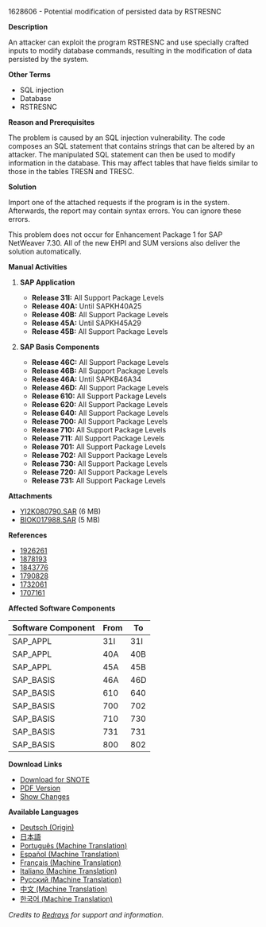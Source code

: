 1628606 - Potential modification of persisted data by RSTRESNC

**Description**

An attacker can exploit the program RSTRESNC and use specially crafted inputs to modify database commands, resulting in the modification of data persisted by the system.

**Other Terms**

- SQL injection
- Database
- RSTRESNC

**Reason and Prerequisites**

The problem is caused by an SQL injection vulnerability. The code composes an SQL statement that contains strings that can be altered by an attacker. The manipulated SQL statement can then be used to modify information in the database. This may affect tables that have fields similar to those in the tables TRESN and TRESC.

**Solution**

Import one of the attached requests if the program is in the system. Afterwards, the report may contain syntax errors. You can ignore these errors.

This problem does not occur for Enhancement Package 1 for SAP NetWeaver 7.30. All of the new EHPI and SUM versions also deliver the solution automatically.

**Manual Activities**

1. **SAP Application**
   - **Release 31I:** All Support Package Levels
   - **Release 40A:** Until SAPKH40A25
   - **Release 40B:** All Support Package Levels
   - **Release 45A:** Until SAPKH45A29
   - **Release 45B:** All Support Package Levels

2. **SAP Basis Components**
   - **Release 46C:** All Support Package Levels
   - **Release 46B:** All Support Package Levels
   - **Release 46A:** Until SAPKB46A34
   - **Release 46D:** All Support Package Levels
   - **Release 610:** All Support Package Levels
   - **Release 620:** All Support Package Levels
   - **Release 640:** All Support Package Levels
   - **Release 700:** All Support Package Levels
   - **Release 710:** All Support Package Levels
   - **Release 711:** All Support Package Levels
   - **Release 701:** All Support Package Levels
   - **Release 702:** All Support Package Levels
   - **Release 730:** All Support Package Levels
   - **Release 720:** All Support Package Levels
   - **Release 731:** All Support Package Levels

**Attachments**

- [YI2K080790.SAR](https://me.sap.com/sap/support/sapnotes/public/services/attachment.htm?iv_key=012003146900000303142011&iv_version=0002&iv_guid=7F504A847C2B8B4AAFAD5C4B25B5C155) (6 MB)
- [BIOK017988.SAR](https://me.sap.com/sap/support/sapnotes/public/services/attachment.htm?iv_key=012003146900000303142011&iv_version=0002&iv_guid=3DED19286596FE4AAD486FA91C2A6AFA) (5 MB)

**References**

- [1926261](https://me.sap.com/notes/1926261)
- [1878193](https://me.sap.com/notes/1878193)
- [1843776](https://me.sap.com/notes/1843776)
- [1790828](https://me.sap.com/notes/1790828)
- [1732061](https://me.sap.com/notes/1732061)
- [1707161](https://me.sap.com/notes/1707161)

**Affected Software Components**

| Software Component | From | To  |
|--------------------|------|-----|
| SAP_APPL           | 31I  | 31I |
| SAP_APPL           | 40A  | 40B |
| SAP_APPL           | 45A  | 45B |
| SAP_BASIS          | 46A  | 46D |
| SAP_BASIS          | 610  | 640 |
| SAP_BASIS          | 700  | 702 |
| SAP_BASIS          | 710  | 730 |
| SAP_BASIS          | 731  | 731 |
| SAP_BASIS          | 800  | 802 |

**Download Links**

- [Download for SNOTE](https://notesdownloads.sap.com/note/0040000009668652017)
- [PDF Version](https://userapps.support.sap.com/sap/support/sfm/notes/print/0001628606?language=en-US&token=D87FBF626BB2F0ED7414399F71E64B40)
- [Show Changes](https://me.sap.com/notesLatestChanges/0001628606/E/diff)

**Available Languages**

- [Deutsch (Origin)](https://me.sap.com/notes/0001628606/D)
- [日本語](https://me.sap.com/notes/0001628606/J)
- [Português (Machine Translation)](https://me.sap.com/notes/0001628606/P)
- [Español (Machine Translation)](https://me.sap.com/notes/0001628606/S)
- [Français (Machine Translation)](https://me.sap.com/notes/0001628606/F)
- [Italiano (Machine Translation)](https://me.sap.com/notes/0001628606/I)
- [Русский (Machine Translation)](https://me.sap.com/notes/0001628606/R)
- [中文 (Machine Translation)](https://me.sap.com/notes/0001628606/1)
- [한국어 (Machine Translation)](https://me.sap.com/notes/0001628606/3)

_Credits to [Redrays](https://redrays.io) for support and information._
